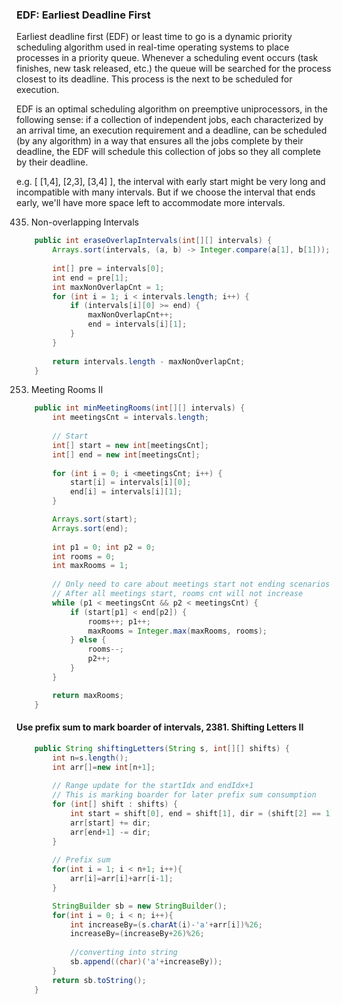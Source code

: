 ### EDF: Earliest Deadline First
Earliest deadline first (EDF) or least time to go is a dynamic priority scheduling algorithm used in real-time operating systems to place processes in a priority queue. Whenever a scheduling event occurs (task finishes, new task released, etc.) the queue will be searched for the process closest to its deadline. This process is the next to be scheduled for execution.

EDF is an optimal scheduling algorithm on preemptive uniprocessors, in the following sense: if a collection of independent jobs, each characterized by an arrival time, an execution requirement and a deadline, can be scheduled (by any algorithm) in a way that ensures all the jobs complete by their deadline, the EDF will schedule this collection of jobs so they all complete by their deadline. 

e.g. [ [1,4], [2,3], [3,4] ], the interval with early start might be very long and incompatible with many intervals. But if we choose the interval that ends early, we'll have more space left to accommodate more intervals.


435. Non-overlapping Intervals
```java
    public int eraseOverlapIntervals(int[][] intervals) {
        Arrays.sort(intervals, (a, b) -> Integer.compare(a[1], b[1]));
        
        int[] pre = intervals[0];
        int end = pre[1];
        int maxNonOverlapCnt = 1;
        for (int i = 1; i < intervals.length; i++) {
            if (intervals[i][0] >= end) {
                maxNonOverlapCnt++;
                end = intervals[i][1];
            }
        }
        
        return intervals.length - maxNonOverlapCnt;
    }
```

253. Meeting Rooms II
```java
    public int minMeetingRooms(int[][] intervals) {
        int meetingsCnt = intervals.length;
        
        // Start
        int[] start = new int[meetingsCnt];
        int[] end = new int[meetingsCnt];
        
        for (int i = 0; i <meetingsCnt; i++) {
            start[i] = intervals[i][0];
            end[i] = intervals[i][1];
        }

        Arrays.sort(start);
        Arrays.sort(end);
        
        int p1 = 0; int p2 = 0;
        int rooms = 0;
        int maxRooms = 1;
        
        // Only need to care about meetings start not ending scenarios
        // After all meetings start, rooms cnt will not increase
        while (p1 < meetingsCnt && p2 < meetingsCnt) {
            if (start[p1] < end[p2]) {
                rooms++; p1++;
                maxRooms = Integer.max(maxRooms, rooms);
            } else {
                rooms--;
                p2++;
            }
        }

        return maxRooms;
    }
```

#### Use prefix sum to mark boarder of intervals, 2381. Shifting Letters II
```java
    public String shiftingLetters(String s, int[][] shifts) {
        int n=s.length();
        int arr[]=new int[n+1];
        
        // Range update for the startIdx and endIdx+1
        // This is marking boarder for later prefix sum consumption
        for (int[] shift : shifts) {
            int start = shift[0], end = shift[1], dir = (shift[2] == 1)?1:-1;
            arr[start] += dir;
            arr[end+1] -= dir;
        }
        
        // Prefix sum
        for(int i = 1; i < n+1; i++){
            arr[i]=arr[i]+arr[i-1];  
        }

        StringBuilder sb = new StringBuilder();
        for(int i = 0; i < n; i++){
            int increaseBy=(s.charAt(i)-'a'+arr[i])%26;
            increaseBy=(increaseBy+26)%26;
            
            //converting into string
            sb.append((char)('a'+increaseBy));
        }
        return sb.toString();
    }
```
